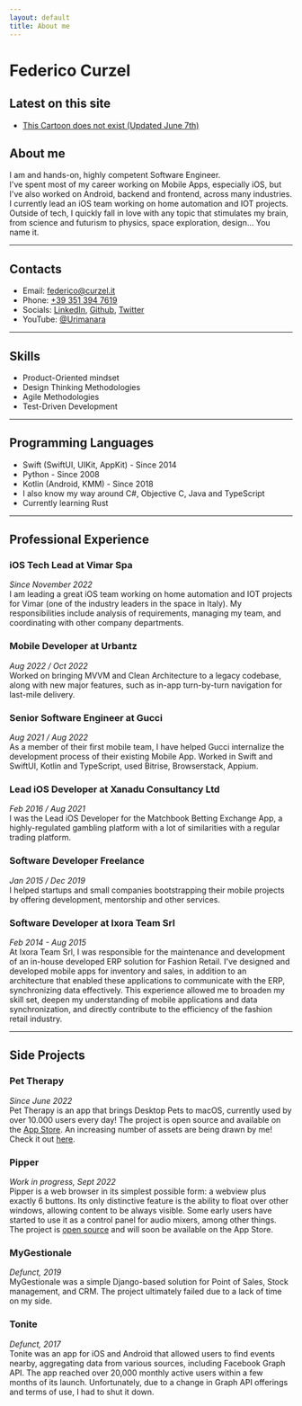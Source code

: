 ```yaml
---
layout: default
title: About me
---
```

# Federico Curzel
## Latest on this site
* [This Cartoon does not exist (Updated June 7th)](/blog/this-cartoon-does-not-exist/)

## About me
I am and hands-on, highly competent Software Engineer.
<br>
I've spent most of my career working on Mobile Apps, especially iOS, but I've also worked on Android, backend and frontend, across many industries. I currently lead an iOS team working on home automation and IOT projects.
<br>
Outside of tech, I quickly fall in love with any topic that stimulates my brain, from science and futurism to physics, space exploration, design... You name it.

---

## Contacts

- Email: [federico@curzel.it](mailto:federico@curzel.it)
- Phone: [+39 351 394 7619](tel:+393513947619)
- Socials: [LinkedIn](https://www.linkedin.com/in/federico-curzel-225698b7/), [Github](https://github.com/curzel-it/), [Twitter](https://twitter.com/Cuuuurzel/)
- YouTube: [@Urimanara](https://www.youtube.com/@urimanara)

---

## Skills

- Product-Oriented mindset
- Design Thinking Methodologies
- Agile Methodologies
- Test-Driven Development

---

## Programming Languages

- Swift (SwiftUI, UIKit, AppKit) - Since 2014
- Python - Since 2008
- Kotlin (Android, KMM) - Since 2018
- I also know my way around C#, Objective C, Java and TypeScript
- Currently learning Rust

---

## Professional Experience

### iOS Tech Lead at Vimar Spa
*Since November 2022*
<br>
I am leading a great iOS team working on home automation and IOT projects for Vimar (one of the industry leaders in the space in Italy). My responsibilities include analysis of requirements, managing my team, and coordinating with other company departments.

### Mobile Developer at Urbantz
*Aug 2022 / Oct 2022*
<br>
Worked on bringing MVVM and Clean Architecture to a legacy codebase, along with new major features, such as in-app turn-by-turn navigation for last-mile delivery.

### Senior Software Engineer at Gucci
*Aug 2021 / Aug 2022*
<br>
As a member of their first mobile team, I have helped Gucci internalize the development process of their existing Mobile App. Worked in Swift and SwiftUI, Kotlin and TypeScript, used Bitrise, Browserstack, Appium.

### Lead iOS Developer at Xanadu Consultancy Ltd
*Feb 2016 / Aug 2021*
<br>
I was the Lead iOS Developer for the Matchbook Betting Exchange App, a highly-regulated gambling platform with a lot of similarities with a regular trading platform.

### Software Developer Freelance
*Jan 2015 / Dec 2019*
<br>
I helped startups and small companies bootstrapping their mobile projects by offering development, mentorship and other services.

### Software Developer at Ixora Team Srl 
*Feb 2014 - Aug 2015*
<br>
At Ixora Team Srl, I was responsible for the maintenance and development of an in-house developed ERP solution for Fashion Retail. I've designed and developed mobile apps for inventory and sales, in addition to an architecture that enabled these applications to communicate with the ERP, synchronizing data effectively. This experience allowed me to broaden my skill set, deepen my understanding of mobile applications and data synchronization, and directly contribute to the efficiency of the fashion retail industry.

---

## Side Projects

### Pet Therapy 
*Since June 2022*
<br>
Pet Therapy is an app that brings Desktop Pets to macOS, currently used by over 10.000 users every day! The project is open source and available on the [App Store](https://apps.apple.com/app/desktop-pets/id1575542220). An increasing number of assets are being drawn by me! Check it out [here](https://apps.apple.com/app/desktop-pets/id1575542220).

### Pipper
*Work in progress, Sept 2022*
<br>
Pipper is a web browser in its simplest possible form: a webview plus exactly 6 buttons. Its only distinctive feature is the ability to float over other windows, allowing content to be always visible. Some early users have started to use it as a control panel for audio mixers, among other things. The project is [open source](https://github.com/curzel-it/pipper/) and will soon be available on the App Store.

### MyGestionale
*Defunct, 2019*
<br>
MyGestionale was a simple Django-based solution for Point of Sales, Stock management, and CRM. The project ultimately failed due to a lack of time on my side.

### Tonite 
*Defunct, 2017*
<br>
Tonite was an app for iOS and Android that allowed users to find events nearby, aggregating data from various sources, including Facebook Graph API. The app reached over 20,000 monthly active users within a few months of its launch. Unfortunately, due to a change in Graph API offerings and terms of use, I had to shut it down.
